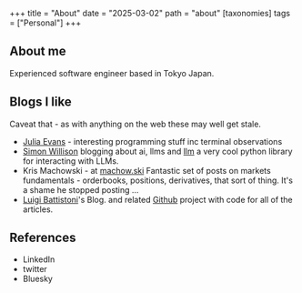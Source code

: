 +++
title = "About"
date = "2025-03-02"
path = "about"
[taxonomies]
tags = ["Personal"]
+++

## About me

Experienced software engineer based in Tokyo Japan. 

## Blogs I like

Caveat that - as with anything on the web these may well get stale.

- [Julia Evans](https://jvns.ca/) - interesting programming stuff inc terminal observations
- [Simon Willison](https://simonwillison.net/) blogging about ai, llms and [llm](https://llm.datasette.io/en/stable/) a very cool python library for interacting with LLMs.
- Kris Machowski - at [machow.ski](https://www.machow.ski/) Fantastic set of posts on markets fundamentals - orderbooks, positions, derivatives, that sort of thing. It's a shame he stopped posting ...
- [Luigi Battistoni](https://medium.com/@lu.battistoni)'s Blog. and related [Github](https://github.com/Peropero0/quantitative_finance_playground) project with code for all of the articles.

## References

- LinkedIn
- twitter
- Bluesky
